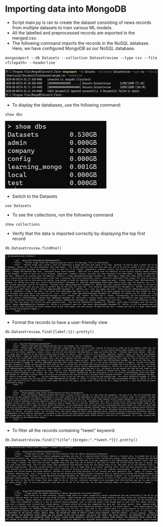 # Importing data into MongoDB

* Script main.py is ran to create the dataset consisting of news records from multiple datasets to train various ML models.   
* All the labelled and preprocessed records are exported in the merged.csv. 
* The following command imports the records in the NoSQL database. Here, we have configured MongoDB as our NoSQL database.
```
mongoimport --db Datasets --collection Datasetreview --type csv --file <filepath> --headerline
```
![mongoimport](../img/mongoimport.png)  

* To display the databases, use the following command:
```
show dbs
```
![show_dbs](../img/showdbs.png)  
* Switch to the Datasets 
```
use Datasets
```
* To see the collections, run the following command
```
show collections
```
* Verify that the data is imported correctly by displaying the top first record
```
db.Datasetreview.findOne()
```
![findone](../img/findone.png)  
* Format the records to have a user-friendly view
```
db.Datasetreview.find({label:1}).pretty()
```
![pretty](../img/pretty.png)  
* To filter all the records containing "tweet" keyword:
```
db.Datasetreview.find({"title":{$regex:".*tweet.*}}).pretty()
```
![tweet](../img/tweet.png)  
